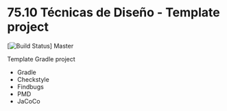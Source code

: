 # 75.10 Técnicas de Diseño - Template project
[![Build Status](https://travis-ci.org/7510-tecnicas-de-disenio/template.svg?branch=master)] Master


Template Gradle project

* Gradle
* Checkstyle
* Findbugs
* PMD
* JaCoCo

